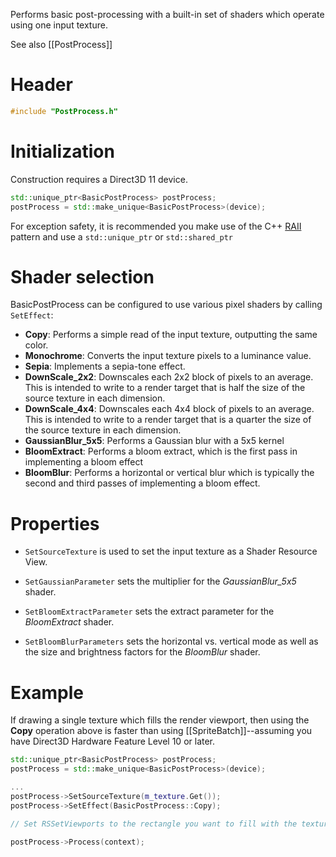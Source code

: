 Performs basic post-processing with a built-in set of shaders which operate using one input texture.

See also [[PostProcess]]

# Header
```cpp
#include "PostProcess.h"
```

# Initialization
Construction requires a Direct3D 11 device.

```cpp
std::unique_ptr<BasicPostProcess> postProcess;
postProcess = std::make_unique<BasicPostProcess>(device);
```

For exception safety, it is recommended you make use of the C++ [RAII](http://en.wikipedia.org/wiki/Resource_Acquisition_Is_Initialization) pattern and use a ``std::unique_ptr`` or ``std::shared_ptr``

# Shader selection

BasicPostProcess can be configured to use various pixel shaders by calling ``SetEffect``:

* **Copy**: Performs a simple read of the input texture, outputting the same color.
* **Monochrome**: Converts the input texture pixels to a luminance value.
* **Sepia**: Implements a sepia-tone effect.
* **DownScale_2x2**: Downscales each 2x2 block of pixels to an average. This is intended to write to a render target that is half the size of the source texture in each dimension.
* **DownScale_4x4**: Downscales each 4x4 block of pixels to an average. This is intended to write to a render target that is a quarter the size of the source texture in each dimension.
* **GaussianBlur_5x5**: Performs a Gaussian blur with a 5x5 kernel
* **BloomExtract**: Performs a bloom extract, which is the first pass in implementing a bloom effect
* **BloomBlur**: Performs a horizontal or vertical blur which is typically the second and third passes of implementing a bloom effect.

# Properties

* ``SetSourceTexture`` is used to set the input texture as a Shader Resource View.

* ``SetGaussianParameter`` sets the multiplier for the *GaussianBlur_5x5* shader.

* ``SetBloomExtractParameter`` sets the extract parameter for the *BloomExtract* shader.

* ``SetBloomBlurParameters`` sets the horizontal vs. vertical mode as well as the size and brightness factors for the *BloomBlur* shader.

# Example

If drawing a single texture which fills the render viewport, then using the **Copy** operation above is faster than using [[SpriteBatch]]--assuming you have Direct3D Hardware Feature Level 10 or later.

```cpp
std::unique_ptr<BasicPostProcess> postProcess;
postProcess = std::make_unique<BasicPostProcess>(device);

...
postProcess->SetSourceTexture(m_texture.Get());
postProcess->SetEffect(BasicPostProcess::Copy);

// Set RSSetViewports to the rectangle you want to fill with the texture

postProcess->Process(context);
```

